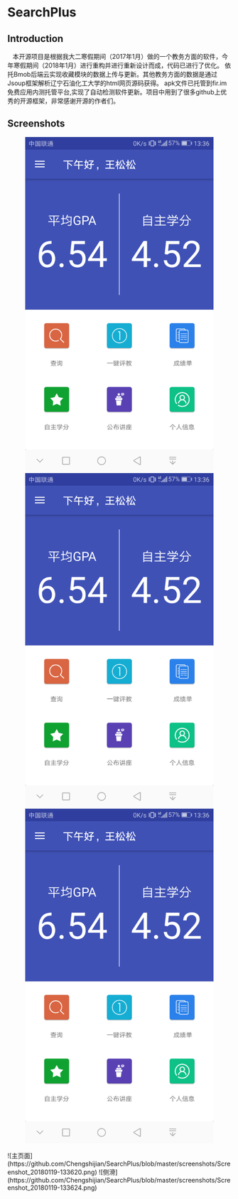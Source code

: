 SearchPlus
==

Introduction
-

    本开源项目是根据我大二寒假期间（2017年1月）做的一个教务方面的软件，今年寒假期间（2018年1月）进行重构并进行重新设计而成，代码已进行了优化。
    依托Bmob后端云实现收藏模块的数据上传与更新。其他教务方面的数据是通过Jsoup框架解析辽宁石油化工大学的html网页源码获得。
    apk文件已托管到fir.im免费应用内测托管平台,实现了自动检测软件更新。项目中用到了很多github上优秀的开源框架，非常感谢开源的作者们。
    
Screenshots
-
<figure class="">
 <src="https://github.com/Chengshijian/SearchPlus/blob/master/screenshots/Screenshot_20180119-133620.png"/>
 <src="https://github.com/Chengshijian/SearchPlus/blob/master/screenshots/Screenshot_20180119-133624.png"/>
 </figure>
 
 <figure class="third">
    <img src="https://github.com/Chengshijian/SearchPlus/blob/master/screenshots/Screenshot_20180119-133620.png">
    <img src="https://github.com/Chengshijian/SearchPlus/blob/master/screenshots/Screenshot_20180119-133620.png">
    <img src="https://github.com/Chengshijian/SearchPlus/blob/master/screenshots/Screenshot_20180119-133620.png">
</figure>
![主页面](https://github.com/Chengshijian/SearchPlus/blob/master/screenshots/Screenshot_20180119-133620.png)
![侧滑](https://github.com/Chengshijian/SearchPlus/blob/master/screenshots/Screenshot_20180119-133624.png)

